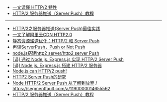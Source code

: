 - [一文读懂 HTTP/2 特性](https://zhuanlan.zhihu.com/p/26559480)
- [HTTP/2 服务器推送（Server Push）教程](http://www.ruanyifeng.com/blog/2018/03/http2_server_push.html)

---

- [HTTP/2之服务器推送(Server Push)最佳实践](https://cloud.tencent.com/developer/article/1159626)
- [一文了解阿里云CDN HTTP2.0](https://developer.aliyun.com/article/623185)
- [静态资源递送优化：HTTP/2 和 Server Push](https://blog.skk.moe/post/http2-server-push/)
- [再谈ServerPush，Push or Not Push](https://juejin.cn/post/6877063824861167623)
- [node.js搭建http2 server/http2 server Push](https://juejin.cn/post/7036564625436966926)
- [[译] 通过 Node.js, Express.js 实现 HTTP/2 Server Push](https://segmentfault.com/a/1190000009084692)
- [[译] Node.js, Express.js 搭建 HTTP/2 服务器](https://biaomingzhong.github.io/2017/http2-node-express/)
- [Node.js can HTTP/2 push!](https://medium.com/the-node-js-collection/node-js-can-http-2-push-b491894e1bb1)
- [HTTP2 Server Push的研究](https://www.open-open.com/lib/view/open1483537725037.html)
- [Node HTTP/2 Server Push 从了解到放弃](http://kmanong.top/kmn/qxw/form/article?id=7697&cate=0) / https://segmentfault.com/a/1190000014655562
- [HTTP/2 服务器推送（Server Push）教程](https://bbs.shuyu.link/topics/418)
